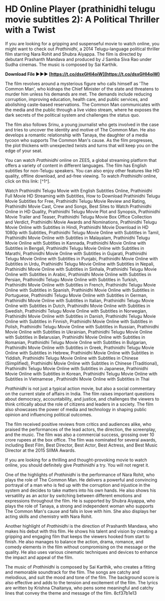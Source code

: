 
 
# HD Online Player (prathinidhi telugu movie subtitles 2): A Political Thriller with a Twist
 
If you are looking for a gripping and suspenseful movie to watch online, you might want to check out *Prathinidhi*, a 2014 Telugu-language political thriller film starring Nara Rohit and Shubra Aiyappa. The film is directed by debutant Prashanth Mandava and produced by J Samba Siva Rao under Sudha cinemas. The music is composed by Sai Karthik.
 
**Download File ►►► [https://t.co/dsxGHI4oiW](https://t.co/dsxGHI4oiW)**


 
The film revolves around a mysterious figure who calls himself as 'The Common Man', who kidnaps the Chief Minister of the state and threatens to murder him unless his demands are met. The demands include reducing corruption, improving education, health care, and public services, and abolishing caste-based reservations. The Common Man communicates with the media and the public through a live video stream, where he exposes the dark secrets of the political system and challenges the status quo.
 
The film also follows Srinu, a young journalist who gets involved in the case and tries to uncover the identity and motive of The Common Man. He also develops a romantic relationship with Tanaya, the daughter of a media tycoon who supports The Common Man's cause. As the film progresses, the plot thickens with unexpected twists and turns that will keep you on the edge of your seat.
 
You can watch *Prathinidhi* online on ZEE5, a global streaming platform that offers a variety of content in different languages. The film has English subtitles for non-Telugu speakers. You can also enjoy other features like HD quality, offline download, and ad-free viewing. To watch *Prathinidhi* online, click on this link: [^1^].
 
Watch Prathinidhi Telugu Movie with English Subtitles Online,  Prathinidhi Full Movie HD Streaming with Subtitles,  How to Download Prathinidhi Telugu Movie Subtitles for Free,  Prathinidhi Telugu Movie Review and Rating,  Prathinidhi Movie Cast, Crew and Songs,  Best Sites to Watch Prathinidhi Online in HD Quality,  Prathinidhi Telugu Movie Plot and Synopsis,  Prathinidhi Movie Trailer and Teaser,  Prathinidhi Telugu Movie Box Office Collection and Verdict,  Prathinidhi Movie Awards and Nominations,  Prathinidhi Telugu Movie Online with Subtitles in Hindi,  Prathinidhi Movie Download in HD 1080p with Subtitles,  Prathinidhi Telugu Movie Online with Subtitles in Tamil,  Prathinidhi Movie Online with Subtitles in Malayalam,  Prathinidhi Telugu Movie Online with Subtitles in Kannada,  Prathinidhi Movie Online with Subtitles in Bengali,  Prathinidhi Telugu Movie Online with Subtitles in Marathi,  Prathinidhi Movie Online with Subtitles in Gujarati,  Prathinidhi Telugu Movie Online with Subtitles in Punjabi,  Prathinidhi Movie Online with Subtitles in Urdu,  Prathinidhi Telugu Movie Online with Subtitles in Nepali,  Prathinidhi Movie Online with Subtitles in Sinhala,  Prathinidhi Telugu Movie Online with Subtitles in Arabic,  Prathinidhi Movie Online with Subtitles in Persian,  Prathinidhi Telugu Movie Online with Subtitles in Turkish,  Prathinidhi Movie Online with Subtitles in French,  Prathinidhi Telugu Movie Online with Subtitles in Spanish,  Prathinidhi Movie Online with Subtitles in Portuguese,  Prathinidhi Telugu Movie Online with Subtitles in German,  Prathinidhi Movie Online with Subtitles in Italian,  Prathinidhi Telugu Movie Online with Subtitles in Dutch,  Prathinidhi Movie Online with Subtitles in Swedish,  Prathinidhi Telugu Movie Online with Subtitles in Norwegian,  Prathinidhi Movie Online with Subtitles in Danish,  Prathinidhi Telugu Movie Online with Subtitles in Finnish,  Prathinidhi Movie Online with Subtitles in Polish,  Prathinidhi Telugu Movie Online with Subtitles in Russian,  Prathinidhi Movie Online with Subtitles in Ukrainian,  Prathinidhi Telugu Movie Online with Subtitles in Belarusian,  Prathinidhi Movie Online with Subtitles in Romanian,  Prathinidhi Telugu Movie Online with Subtitles in Bulgarian,  Prathinidhi Movie Online with Subtitles in Greek,  Prathinidhi Telugu Movie Online with Subtitles in Hebrew,  Prathinidhi Movie Online with Subtitles in Yiddish,  Prathinidhi Telugu Movie Online with Subtitles in Chinese (Simplified),  Prathinidhi Movie Online with Subtitles in Chinese (Traditional),  Prathinidhi Telugu Movie Online with Subtitles in Japanese,  Prathinidhi Movie Online with Subtitles in Korean,  Prathinidhi Telugu Movie Online with Subtitles in Vietnamese ,  Prathinidhi Movie Online with Subtitles in Thai
  
*Prathinidhi* is not just a typical action movie, but also a social commentary on the current state of affairs in India. The film raises important questions about democracy, accountability, and justice, and challenges the viewers to think critically about the role of citizens and leaders in a society. The film also showcases the power of media and technology in shaping public opinion and influencing political outcomes.
 
The film received positive reviews from critics and audiences alike, who praised the performances of the lead actors, the direction, the screenplay, and the music. The film was also a commercial success, grossing over 10 crore rupees at the box office. The film was nominated for several awards, including Best Film, Best Director, Best Actor, Best Actress, and Best Music Director at the 2015 SIIMA Awards.
 
If you are looking for a thrilling and thought-provoking movie to watch online, you should definitely give *Prathinidhi* a try. You will not regret it.
  
One of the highlights of *Prathinidhi* is the performance of Nara Rohit, who plays the role of The Common Man. He delivers a powerful and convincing portrayal of a man who is fed up with the corruption and injustice in the system and decides to take matters into his own hands. He also shows his versatility as an actor by switching between different emotions and expressions throughout the film. He is supported by Shubra Aiyappa, who plays the role of Tanaya, a strong and independent woman who supports The Common Man's cause and falls in love with him. She also displays her acting skills and chemistry with Nara Rohit.
 
Another highlight of *Prathinidhi* is the direction of Prashanth Mandava, who makes his debut with this film. He shows his talent and vision by creating a gripping and engaging film that keeps the viewers hooked from start to finish. He also manages to balance the action, drama, romance, and comedy elements in the film without compromising on the message or the quality. He also uses various cinematic techniques and devices to enhance the impact and appeal of the film.
 
The music of *Prathinidhi* is composed by Sai Karthik, who creates a fitting and memorable soundtrack for the film. The songs are catchy and melodious, and suit the mood and tone of the film. The background score is also effective and adds to the tension and excitement of the film. The lyrics are written by Krishna Chaitanya, who pens some meaningful and catchy lines that convey the theme and message of the film.
 8cf37b1e13
 
